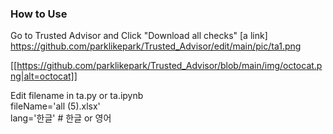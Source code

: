 ### How to Use
Go to Trusted Advisor and Click "Download all checks"
[a link] https://github.com/parklikepark/Trusted_Advisor/edit/main/pic/ta1.png

[[https://github.com/parklikepark/Trusted_Advisor/blob/main/img/octocat.png|alt=octocat]]

Edit filename in ta.py or ta.ipynb<br>
   fileName='all (5).xlsx'<br>
   lang='한글' # 한글 or 영어

  
